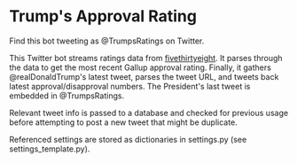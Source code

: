 # Trump's Approval Rating

Find this bot tweeting as @TrumpsRatings on Twitter.

This Twitter bot streams ratings data from [fivethirtyeight](https://projects.fivethirtyeight.com/trump-approval-data/approval_polllist.csv).
It parses through the data to get the most recent Gallup approval rating. Finally, it gathers @realDonaldTrump's latest tweet, parses the tweet URL, and tweets back latest approval/disapproval numbers. The President's last tweet is embedded in @TrumpsRatings.

Relevant tweet info is passed to a database and checked for previous usage before attempting to post a new tweet that might be duplicate.

Referenced settings are stored as dictionaries in settings.py (see settings_template.py).
